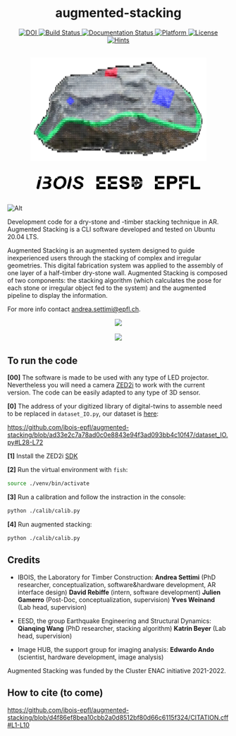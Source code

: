 
<h1 align="center">augmented-stacking</h1>

<div align = "center">
    <a href="https://zenodo.org/badge/latestdoi/452384523">
        <img src="https://zenodo.org/badge/452384523.svg" alt="DOI">
    </a>
    <a href = "https://github.com/ibois-epfl/augmented-stacking">
        <img src = "https://app.travis-ci.com/kzampog/cilantro.svg?branch=master" alt = "Build Status" />
    </a>
    <a href = "https://github.com/ibois-epfl/augmented-stacking">
        <img src = "https://img.shields.io/badge/documentation-preliminary-orange" alt = "Documentation Status" />
    </a>
    <a href = "https://github.com/ibois-epfl/augmented-stacking">
        <img src = "https://img.shields.io/badge/platform-linux--64-green--gray" alt = "Platform" />
    </a>
    <a href = "https://github.com/ibois-epfl/augmented-stacking">
        <img src = "https://img.shields.io/badge/license-MIT-green--gray" alt = "License" />
    </a>
    <a href = "http://hits.dwyl.com/ibois-epfl/augmented-stacking">
	<img src = "https://hits.dwyl.com/ibois-epfl/augmented-stacking.svg?style=flat" alt = "Hints" />
    </a>
</div>
<br/>

<p align="center">
    <img src="./logo/whitelogo.png" width="400">
</p>
<br/>

<div align = "center">
    <a>
        <img src = "./img/ibosiTraspBlack.png" height="30"/>
    </a>
    <a>
        <img src = "./img/50x50-00000000.png" height="20"/>
    </a>
    <a>
        <img src = "./img/eesd_logo_black.png" height="30"/>
    </a>
    <a>
        <img src = "./img/50x50-00000000.png" height="20"/>
    </a>
    <a>
        <img src = "./img/logoEPFLblack.png" height="30"/>
    </a>
</div>

<br />

![Alt](https://repobeats.axiom.co/api/embed/d8c1521749d2bb0caae0af25f47fd9810f148f71.svg "Repobeats analytics image")

Development code for a dry-stone and -timber stacking technique in AR. Augmented Stacking is a CLI software developed and tested on Ubuntu 20.04 LTS.

Augmented Stacking is an augmented system designed to guide inexperienced users through the stacking of complex and irregular geometries. This digital fabrication system was applied to the assembly of one layer of a half-timber dry-stone wall. Augmented Stacking is composed of two components: the stacking algorithm (which calculates the pose for each stone or irregular object fed to the system) and the augmented pipeline to display the information.

For more info contact [andrea.settimi@epfl.ch](andrea.settimi@epfl.ch).

<p align="center">
    <img src="./img/augmented_stones_finalShot_v1.png" width="600">
</p>

<p align="center">
    <img src="./img/demo_placing_example_light.gif" width="600">
</p>

## To run the code

**[00]** The software is made to be used with any type of LED projector. Nevertheless you will need a camera [ZED2i](https://www.stereolabs.com/zed-2i/) to work with the current version. The code can be easily adapted to any type of 3D sensor. 

**[0]** The address of your digitized library of digital-twins to assemble need to be replaced in `dataset_IO.py`, our dataset is [here](https://github.com/ibois-epfl/augmented-stacking-dataset):

https://github.com/ibois-epfl/augmented-stacking/blob/ad33e2c7a78ad0c0e8843e94f3ad093bb4c10f47/dataset_IO.py#L28-L72

**[1]** Install the ZED2i [SDK](https://download.stereolabs.com/zedsdk/3.7/cu115/ubuntu20)

**[2]** Run the virtual environment with `fish`:
```bash
source ./venv/bin/activate
```

**[3]** Run a calibration and follow the instraction in the console:
```bash
python ./calib/calib.py
```

**[4]** Run augmented stacking:
```bash
python ./calib/calib.py
```

## Credits
*   IBOIS, the Laboratory for Timber Construction:
        **Andrea Settimi** (PhD researcher, conceptualization, software&hardware development, AR interface design)
	**David Rebiffe** (intern, software development)
	**Julien Gamerro** (Post-Doc, conceptualization, supervision)
	**Yves Weinand** (Lab head, supervision)


*   EESD, the group Earthquake Engineering and Structural Dynamics:
	**Qianqing Wang** (PhD researcher, stacking algorithm)
	**Katrin Beyer** (Lab head, supervision)


*   Image HUB, the support group for imaging analysis:
	**Edwardo Ando** (scientist, hardware development, image analysis)


Augmented Stacking was funded by the Cluster ENAC initiative 2021-2022.

## How to cite (to come)
https://github.com/ibois-epfl/augmented-stacking/blob/d4f86ef8bea10cbb2a0d8512bf80d66c6115f324/CITATION.cff#L1-L10

